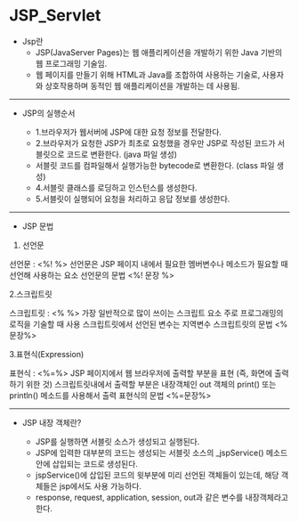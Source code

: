 # JSP_Servlet

 - Jsp란 
   - JSP(JavaServer Pages)는 웹 애플리케이션을 개발하기 위한 Java 기반의 웹 프로그래밍 기술임.
   - 웹 페이지를 만들기 위해 HTML과 Java를 조합하여 사용하는 기술로, 사용자와 상호작용하며 동적인 웹 애플리케이션을 개발하는 데 사용됨.


------------------------------------------------------------------------------------------------------------------------------------------

- JSP의 실행순서
  
  - 1.브라우저가 웹서버에 JSP에 대한 요청 정보를 전달한다.
  - 2.브라우저가 요청한 JSP가 최초로 요청했을 경우만 JSP로 작성된 코드가 서블릿으로 코드로 변환한다. (java 파일 생성)
  - 서블릿 코드를 컴파일해서 실행가능한 bytecode로 변환한다. (class 파일 생성)
  - 4.서블릿 클래스를 로딩하고 인스턴스를 생성한다.
  - 5.서블릿이 실행되어 요청을 처리하고 응답 정보를 생성한다.


------------------------------------------------------------------------------------------------------------------------------------------

- JSP 문법
  
1. 선언문

선언문 : <%! %>
선언문은 JSP 페이지 내에서 필요한 멤버변수나 메소드가 필요할 때 선언해 사용하는 요소
선언문의 문법
<%! 문장 %>

2.스크립트릿

스크립트릿 : <% %>
가장 일반적으로 많이 쓰이는 스크립트 요소
주로 프로그래밍의 로직을 기술할 때 사용
스크립트릿에서 선언된 변수는 지역변수
스크립트릿의 문법
<% 문장%>

3.표현식(Expression)

표현식 : <%=%>
JSP 페이지에서 웹 브라우저에 출력할 부분을 표현 (즉, 화면에 출력하기 위한 것)
스크립트릿내에서 출력할 부분은 내장객체인 out 객체의 print() 또는 println() 메소드를 사용해서 출력
표현식의 문법
<%=문장%>


------------------------------------------------------------------------------------------------------------------------------------------

 - JSP 내장 객체란?
   
   - JSP를 실행하면 서블릿 소스가 생성되고 실행된다.
   -  JSP에 입력한 대부분의 코드는 생성되는 서블릿 소스의 _jspService() 메소드 안에 삽입되는 코드로 생성된다.
   -  jspService()에 삽입된 코드의 윗부분에 미리 선언된 객체들이 있는데, 해당 객체들은 jsp에서도 사용 가능하다.
   -  response, request, application, session, out과 같은 변수를 내장객체라고 한다.
